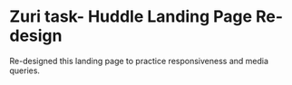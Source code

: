 # Zuri task- Huddle Landing Page Re-design

Re-designed this landing page to practice responsiveness and media queries.